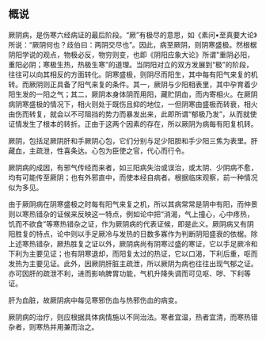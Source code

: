 ## 概说

厥阴病，是伤寒六经病证的最后阶段。“厥”有极尽的意思，如《素问•至真要大论》所说：“厥阴何也？歧伯曰：两阴交尽也”。因此，病至厥阴，则阴寒盛极。然根椐阴阳学说的观点，物极必反，物穷则变，也即《阴阳应象大论》所谓"重阴必阳，重阳必阴；寒极生热，热极生寒”的道理。当阴阳对立的双方发展到“极”的阶段，往往可以向其相反的方面转化。阴寒盛极，则阴尽而阳生，其中每有阳气来复的机转。而厥阴则正具备了阳气来复的条件。其一，厥阴与少阳相表里，其中孕育着少阳生发的一阳之气；其二，厥阴本身体阴而用阳，藏贮阴血，而内寄相火。在厥阴病阴寒盛极的情况下，相火则处于既伤且抑的地位，一但阴寒由盛极而转衰，相火由伤而转复，就会以不可阻挡的势力而暴发出来，此即所谓“郁极乃发”，从而就使证情发生了根本的转折。正由于这两个因素的存在，所以厥阴为病每有阳复机转。

厥阴，包括足厥阴肝和手厥阴心包，它们分别与足少阳胆和手少阳三焦为表里。肝藏血，主疏泄，性喜条达。心包为臣使之官，代心而行令。

厥阴病的成因，有邪气传经而来者，如三阳病失治或误治，或太阴、少阴病不愈，均有可能传至厥阴；也有外邪直中，而使本经自病者。根据临床观察，前一种情况似为多见。

由于厥阴病在阴寒盛极之时每有阳气来复之机，所以其病常常是阴中有阳，而仲景则以寒热错杂的证候来反映这一特点，例如论中把“消渴，气上撞心，心中疼热，饥而不欲食”等寒热错杂之证，作为厥阴病的代表证候，即是此义。厥阴病又有阴阳胜复的特点，论中则以手足厥冷与发热的日数多寡作为判断阴阳盛衰的依椐。除上述寒热错杂，厥热胜复之证以外，厥阴病尚有阴寒过盛的寒证，它以手足厥冷和下利为主要见证；也有阴寒退却，而阳复太过的热证，它以口渴，下利后重，呕而发热为主要见证。此外，因厥阴肝脏主疏泄，所以厥阴为病也往往出现气郁之证。亦可因肝的疏泄不利，进而影响脾胃功能，气机升降失调而可见呕、哕、下利等证。

肝为血脏，故厥阴病中每见寒邪伤血与热邪伤血的病变。

厥阴病的治疗，则应根据具体病情施以不同治法。寒者宜温，热者宜清，而寒热错杂者，则寒热并用兼而治之。